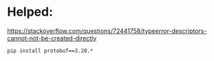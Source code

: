 # Helped:
https://stackoverflow.com/questions/72441758/typeerror-descriptors-cannot-not-be-created-directly

```
pip install protobuf==3.20.*
```
